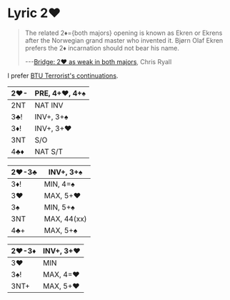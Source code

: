 # Lyric 2♥

> The related 2♦={both majors} opening is known as Ekren or Ekrens after the
> Norwegian grand master who invented it. Bjørn Olaf Ekren prefers the 2♦
> incarnation should not bear his name.
>
> ---[Bridge: 2♥ as weak in both majors][chris], Chris Ryall

I prefer [BTU Terrorist's continuations][terr].

[chris]: https://chrisryall.net/bridge/two/hearts.htm
[terr]: https://www.ptt.cc/man/BridgeClub/D6D1/D49B/DF20/M.969033796.A.html

| 2♥- | PRE, 4+♥, 4+♠ |
|-----|---------------|
| 2NT | NAT INV
| 3♣! | INV+, 3+♠
| 3♦! | INV+, 3+♥
| 3NT | S/O
| 4♣♦ | NAT S/T

| 2♥-3♣ | INV+, 3+♠ |
|-------|-----------|
| 3♦!   | MIN, 4=♠
| 3♥    | MAX, 5+♥
| 3♠    | MIN, 5+♠
| 3NT   | MAX, 44(xx)
| 4♣+   | MAX, 5+♠

| 2♥-3♦ | INV+, 3+♥ |
|-------|-----------|
| 3♥    | MIN
| 3♠!   | MAX, 4=♥
| 3NT+  | MAX, 5+♥
